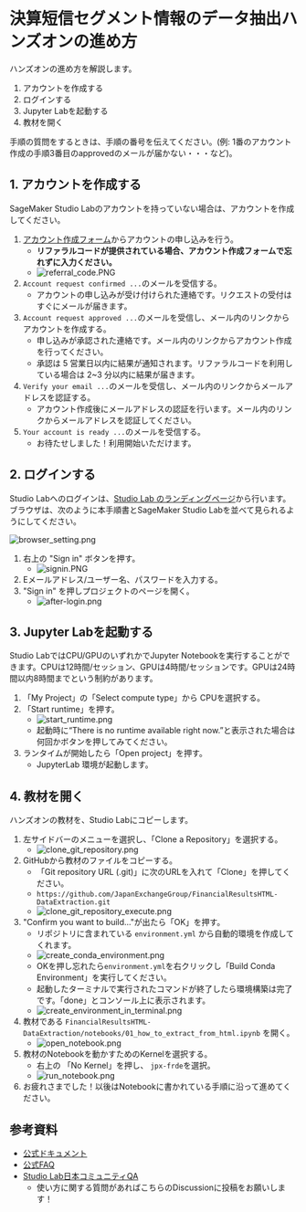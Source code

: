 # 決算短信セグメント情報のデータ抽出ハンズオンの進め方

ハンズオンの進め方を解説します。

1. アカウントを作成する
2. ログインする
3. Jupyter Labを起動する
4. 教材を開く

手順の質問をするときは、手順の番号を伝えてください。(例: 1番のアカウント作成の手順3番目のapprovedのメールが届かない・・・など)。

## 1. アカウントを作成する

SageMaker Studio Labのアカウントを持っていない場合は、アカウントを作成してください。

1. [アカウント作成フォーム](https://bit.ly/3kIjuZL)からアカウントの申し込みを行う。
   * **リファラルコードが提供されている場合、アカウント作成フォームで忘れずに入力ください。**
   * ![referral_code.PNG](./images/usage/referral_code.PNG)
2. `Account request confirmed ...`のメールを受信する。
   * アカウントの申し込みが受け付けられた連絡です。リクエストの受付はすぐにメールが届きます。
3. `Account request approved ...`のメールを受信し、メール内のリンクからアカウントを作成する。
   * 申し込みが承認された連絡です。メール内のリンクからアカウント作成を行ってください。
   * 承認は 5 営業日以内に結果が通知されます。リファラルコードを利用している場合は 2~3 分以内に結果が届きます。
4. `Verify your email ...`のメールを受信し、メール内のリンクからメールアドレスを認証する。
   * アカウント作成後にメールアドレスの認証を行います。メール内のリンクからメールアドレスを認証してください。
5. `Your account is ready ...`のメールを受信する。
   * お待たせしました！利用開始いただけます。

## 2. ログインする

Studio Labへのログインは、[Studio Lab のランディングページ](https://studiolab.sagemaker.aws/)から行います。ブラウザは、次のように本手順書とSageMaker Studio Labを並べて見られるようにしてください。

![browser_setting.png](images/usage/browser_setting.png)

1. 右上の "Sign in" ボタンを押す。
   * ![signin.PNG](images/usage/signin.PNG)
2. Eメールアドレス/ユーザー名、パスワードを入力する。
3. "Sign in" を押しプロジェクトのページを開く。
   * ![after-login.png](images/usage/after-login.png)

## 3. Jupyter Labを起動する

Studio LabではCPU/GPUのいずれかでJupyter Notebookを実行することができます。CPUは12時間/セッション、GPUは4時間/セッションです。GPUは24時間以内8時間までという制約があります。

1. 「My Project」の「Select compute type」から CPUを選択する。
2. 「Start runtime」を押す。
   * ![start_runtime.png](images/usage/start_runtime.png)
   * 起動時に“There is no runtime available right now.”と表示された場合は何回かボタンを押してみてください。
3. ランタイムが開始したら「Open project」を押す。
   * JupyterLab 環境が起動します。

## 4. 教材を開く

ハンズオンの教材を、Studio Labにコピーします。

1. 左サイドバーのメニューを選択し、「Clone a Repository」を選択する。
   *  ![clone_git_repository.png](images/usage/clone_git_repository.png)
2. GitHubから教材のファイルをコピーする。
   * 「Git repository URL (.git)」に次のURLを入れて「Clone」を押してください。
   * `https://github.com/JapanExchangeGroup/FinancialResultsHTML-DataExtraction.git`
   *  ![clone_git_repository_execute.png](images/usage/clone_git_repository_execute.png)
3. "Confirm you want to build..."が出たら「OK」を押す。
   * リポジトリに含まれている `environment.yml` から自動的環境を作成してくれます。
   * ![create_conda_environment.png](images/usage/create_conda_environment.png)
   * OKを押し忘れたら`environment.yml`を右クリックし「Build Conda Environment」を実行してください。
   * 起動したターミナルで実行されたコマンドが終了したら環境構築は完了です。「done」とコンソール上に表示されます。
   * ![create_environment_in_terminal.png](images/usage/create_environment_in_terminal.png)
4. 教材である `FinancialResultsHTML-DataExtraction/notebooks/01_how_to_extract_from_html.ipynb` を開く。
   * ![open_notebook.png](images/usage/open_notebook.png)
5. 教材のNotebookを動かすためのKernelを選択する。
   * 右上の 「No Kernel」を押し、 `jpx-frde`を選択。
   * ![run_notebook.png](images/usage/run_notebook.png)
6. お疲れさまでした！以後はNotebookに書かれている手順に沿って進めてください。

## 参考資料

* [公式ドキュメント](https://docs.aws.amazon.com/sagemaker/latest/dg/studio-lab.html)
* [公式FAQ](https://studiolab.sagemaker.aws/faq)
* [Studio Lab日本コミュニティQA](https://github.com/aws-sagemaker-jp/awesome-studio-lab-jp/discussions)
   * 使い方に関する質問があればこちらのDiscussionに投稿をお願いします！
